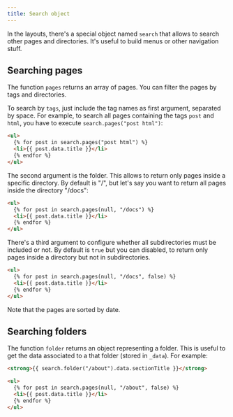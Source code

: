 ```yaml
---
title: Search object
---
```


In the layouts, there's a special object named `search` that allows to search other pages and directories. It's useful to build menus or other navigation stuff.

## Searching pages

The function `pages` returns an array of pages. You can filter the pages by tags and directories.

To search by `tags`, just include the tag names as first argument, separated by space. For example, to search all pages containing the tags `post` and `html`, you have to execute `search.pages("post html")`:

```html
<ul>
  {% for post in search.pages("post html") %}
  <li>{{ post.data.title }}</li>
  {% endfor %}
</ul>
```

The second argument is the folder. This allows to return only pages inside a specific directory. By default is "/", but let's say you want to return all pages inside the directory "/docs":

```html
<ul>
  {% for post in search.pages(null, "/docs") %}
  <li>{{ post.data.title }}</li>
  {% endfor %}
</ul>
```

There's a third argument to configure whether all subdirectories must be included or not. By default is `true` but you can disabled, to return only pages inside a directory but not in subdirectories.

```html
<ul>
  {% for post in search.pages(null, "/docs", false) %}
  <li>{{ post.data.title }}</li>
  {% endfor %}
</ul>
```

Note that the pages are sorted by date.

## Searching folders

The function `folder` returns an object representing a folder. This is useful to get the data associated to a that folder (stored in `_data`). For example:

```html
<strong>{{ search.folder("/about").data.sectionTitle }}</strong>

<ul>
  {% for post in search.pages(null, "/about", false) %}
  <li>{{ post.data.title }}</li>
  {% endfor %}
</ul>
```